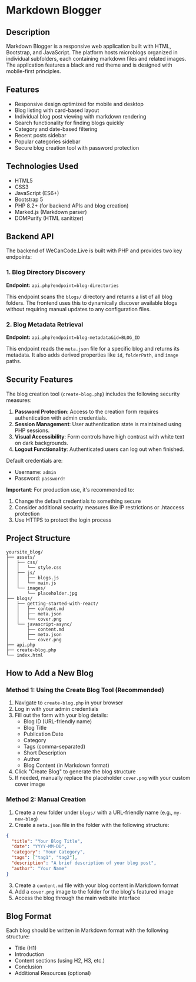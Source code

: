 # Markdown Blogger

## Description

Markdown Blogger is a responsive web application built with HTML, Bootstrap, and JavaScript. The platform hosts microblogs organized in individual subfolders, each containing markdown files and related images. The application features a black and red theme and is designed with mobile-first principles.

## Features

- Responsive design optimized for mobile and desktop
- Blog listing with card-based layout
- Individual blog post viewing with markdown rendering
- Search functionality for finding blogs quickly
- Category and date-based filtering
- Recent posts sidebar
- Popular categories sidebar
- Secure blog creation tool with password protection

## Technologies Used

- HTML5
- CSS3
- JavaScript (ES6+)
- Bootstrap 5
- PHP 8.2+ (for backend APIs and blog creation)
- Marked.js (Markdown parser)
- DOMPurify (HTML sanitizer)

## Backend API

The backend of WeCanCode.Live is built with PHP and provides two key endpoints:

### 1. Blog Directory Discovery

**Endpoint:** `api.php?endpoint=blog-directories`

This endpoint scans the `blogs/` directory and returns a list of all blog folders. The frontend uses this to dynamically discover available blogs without requiring manual updates to any configuration files.

### 2. Blog Metadata Retrieval

**Endpoint:** `api.php?endpoint=blog-metadata&id=BLOG_ID`

This endpoint reads the `meta.json` file for a specific blog and returns its metadata. It also adds derived properties like `id`, `folderPath`, and `image` paths.

## Security Features

The blog creation tool (`create-blog.php`) includes the following security measures:

1. **Password Protection**: Access to the creation form requires authentication with admin credentials.
2. **Session Management**: User authentication state is maintained using PHP sessions.
3. **Visual Accessibility**: Form controls have high contrast with white text on dark backgrounds.
4. **Logout Functionality**: Authenticated users can log out when finished.

Default credentials are:

- Username: `admin`
- Password: `password!`

**Important**: For production use, it's recommended to:

1. Change the default credentials to something secure
2. Consider additional security measures like IP restrictions or .htaccess protection
3. Use HTTPS to protect the login process

## Project Structure

```text
yoursite_blog/
├── assets/
│   ├── css/
│   │   └── style.css
│   ├── js/
│   │   ├── blogs.js
│   │   └── main.js
│   └── images/
│       └── placeholder.jpg
├── blogs/
│   ├── getting-started-with-react/
│   │   ├── content.md
│   │   ├── meta.json
│   │   └── cover.png
│   └── javascript-async/
│       ├── content.md
│       ├── meta.json
│       └── cover.png
├── api.php
├── create-blog.php
└── index.html
```

## How to Add a New Blog

### Method 1: Using the Create Blog Tool (Recommended)

1. Navigate to `create-blog.php` in your browser
2. Log in with your admin credentials
3. Fill out the form with your blog details:
   - Blog ID (URL-friendly name)
   - Blog Title
   - Publication Date
   - Category
   - Tags (comma-separated)
   - Short Description
   - Author
   - Blog Content (in Markdown format)
4. Click "Create Blog" to generate the blog structure
5. If needed, manually replace the placeholder `cover.png` with your custom cover image

### Method 2: Manual Creation

1. Create a new folder under `blogs/` with a URL-friendly name (e.g., `my-new-blog`)
2. Create a `meta.json` file in the folder with the following structure:

```json
{
  "title": "Your Blog Title",
  "date": "YYYY-MM-DD",
  "category": "Your Category",
  "tags": ["tag1", "tag2"],
  "description": "A brief description of your blog post",
  "author": "Your Name"
}
```

3. Create a `content.md` file with your blog content in Markdown format
4. Add a `cover.png` image to the folder for the blog's featured image
5. Access the blog through the main website interface

## Blog Format

Each blog should be written in Markdown format with the following structure:

- Title (H1)
- Introduction
- Content sections (using H2, H3, etc.)
- Conclusion
- Additional Resources (optional)

